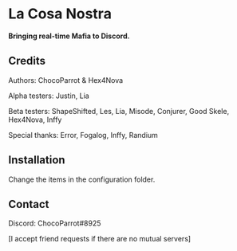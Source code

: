 # La Cosa Nostra
**Bringing real-time Mafia to Discord.**

## Credits
Authors: ChocoParrot & Hex4Nova

Alpha testers: Justin, Lia

Beta testers: ShapeShifted, Les, Lia, Misode, Conjurer, Good Skele, Hex4Nova, Inffy

Special thanks: Error, Fogalog, Inffy, Randium

## Installation
Change the items in the configuration folder.

## Contact
Discord: ChocoParrot#8925

[I accept friend requests if there are no mutual servers]
